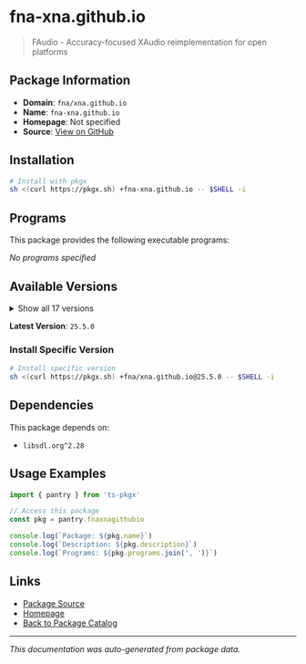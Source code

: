 # fna-xna.github.io

> FAudio - Accuracy-focused XAudio reimplementation for open platforms

## Package Information

- **Domain**: `fna/xna.github.io`
- **Name**: `fna-xna.github.io`
- **Homepage**: Not specified
- **Source**: [View on GitHub](https://github.com/pkgxdev/pantry/tree/main/projects/fna-xna.github.io/package.yml)

## Installation

```bash
# Install with pkgx
sh <(curl https://pkgx.sh) +fna-xna.github.io -- $SHELL -i
```

## Programs

This package provides the following executable programs:

*No programs specified*

## Available Versions

<details>
<summary>Show all 17 versions</summary>

- `25.5.0`, `25.4.0`, `25.3.0`, `25.2.0`, `25.1.0`
- `24.12.0`, `24.11.0`, `24.10.0`, `24.9.0`, `24.8.0`
- `24.7.0`, `24.6.0`, `24.5.0`, `24.4.0`, `24.3.0`
- `24.2.0`, `24.1.0`

</details>

**Latest Version**: `25.5.0`

### Install Specific Version

```bash
# Install specific version
sh <(curl https://pkgx.sh) +fna/xna.github.io@25.5.0 -- $SHELL -i
```

## Dependencies

This package depends on:

- `libsdl.org^2.28`

## Usage Examples

```typescript
import { pantry } from 'ts-pkgx'

// Access this package
const pkg = pantry.fnaxnagithubio

console.log(`Package: ${pkg.name}`)
console.log(`Description: ${pkg.description}`)
console.log(`Programs: ${pkg.programs.join(', ')}`)
```

## Links

- [Package Source](https://github.com/pkgxdev/pantry/tree/main/projects/fna-xna.github.io/package.yml)
- [Homepage](#)
- [Back to Package Catalog](../package-catalog.md)

---

*This documentation was auto-generated from package data.*
